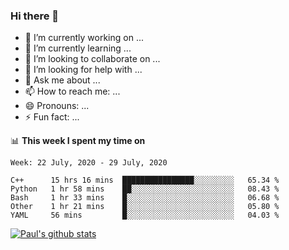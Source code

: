 ### Hi there 👋

- 🔭 I’m currently working on ...
- 🌱 I’m currently learning ...
- 👯 I’m looking to collaborate on ...
- 🤔 I’m looking for help with ...
- 💬 Ask me about ...
- 📫 How to reach me: ...
- 😄 Pronouns: ...
- ⚡ Fun fact: ...

📊 **This week I spent my time on**
<!--START_SECTION:waka-->
```text
Week: 22 July, 2020 - 29 July, 2020

C++      15 hrs 16 mins  ████████████████░░░░░░░░░   65.34 % 
Python   1 hr 58 mins    ██░░░░░░░░░░░░░░░░░░░░░░░   08.43 % 
Bash     1 hr 33 mins    █░░░░░░░░░░░░░░░░░░░░░░░░   06.68 % 
Other    1 hr 21 mins    █░░░░░░░░░░░░░░░░░░░░░░░░   05.80 % 
YAML     56 mins         █░░░░░░░░░░░░░░░░░░░░░░░░   04.03 %
```
<!--END_SECTION:waka-->


[![Paul's github stats](https://github-readme-stats.vercel.app/api?username=mickeyouyou&theme=dracula&show_icons=true)](https://github.com/anuraghazra/github-readme-stats)
